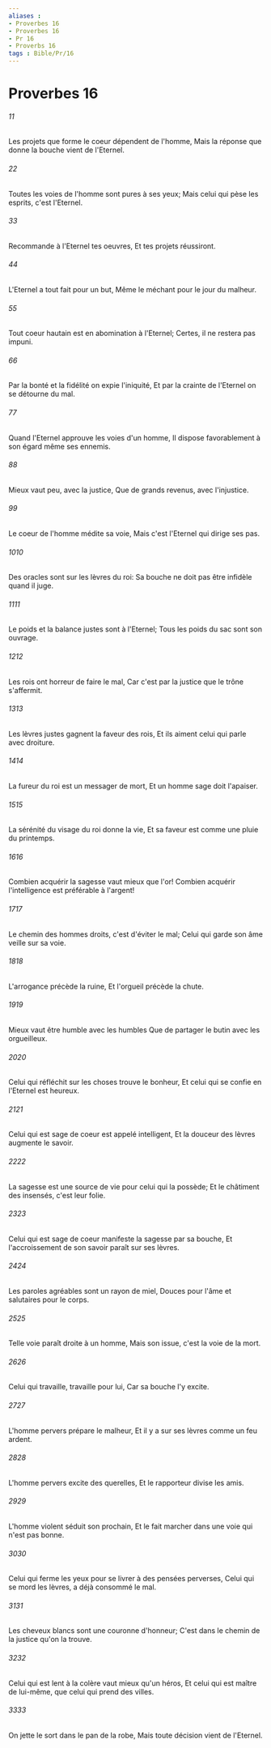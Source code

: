 ```yaml
---
aliases : 
- Proverbes 16
- Proverbes 16
- Pr 16
- Proverbs 16
tags : Bible/Pr/16
---
```


# Proverbes 16

###### 11
Les projets que forme le coeur dépendent de l'homme, Mais la réponse que donne la bouche vient de l'Eternel.
###### 22
Toutes les voies de l'homme sont pures à ses yeux; Mais celui qui pèse les esprits, c'est l'Eternel.
###### 33
Recommande à l'Eternel tes oeuvres, Et tes projets réussiront.
###### 44
L'Eternel a tout fait pour un but, Même le méchant pour le jour du malheur.
###### 55
Tout coeur hautain est en abomination à l'Eternel; Certes, il ne restera pas impuni.
###### 66
Par la bonté et la fidélité on expie l'iniquité, Et par la crainte de l'Eternel on se détourne du mal.
###### 77
Quand l'Eternel approuve les voies d'un homme, Il dispose favorablement à son égard même ses ennemis.
###### 88
Mieux vaut peu, avec la justice, Que de grands revenus, avec l'injustice.
###### 99
Le coeur de l'homme médite sa voie, Mais c'est l'Eternel qui dirige ses pas.
###### 1010
Des oracles sont sur les lèvres du roi: Sa bouche ne doit pas être infidèle quand il juge.
###### 1111
Le poids et la balance justes sont à l'Eternel; Tous les poids du sac sont son ouvrage.
###### 1212
Les rois ont horreur de faire le mal, Car c'est par la justice que le trône s'affermit.
###### 1313
Les lèvres justes gagnent la faveur des rois, Et ils aiment celui qui parle avec droiture.
###### 1414
La fureur du roi est un messager de mort, Et un homme sage doit l'apaiser.
###### 1515
La sérénité du visage du roi donne la vie, Et sa faveur est comme une pluie du printemps.
###### 1616
Combien acquérir la sagesse vaut mieux que l'or! Combien acquérir l'intelligence est préférable à l'argent!
###### 1717
Le chemin des hommes droits, c'est d'éviter le mal; Celui qui garde son âme veille sur sa voie.
###### 1818
L'arrogance précède la ruine, Et l'orgueil précède la chute.
###### 1919
Mieux vaut être humble avec les humbles Que de partager le butin avec les orgueilleux.
###### 2020
Celui qui réfléchit sur les choses trouve le bonheur, Et celui qui se confie en l'Eternel est heureux.
###### 2121
Celui qui est sage de coeur est appelé intelligent, Et la douceur des lèvres augmente le savoir.
###### 2222
La sagesse est une source de vie pour celui qui la possède; Et le châtiment des insensés, c'est leur folie.
###### 2323
Celui qui est sage de coeur manifeste la sagesse par sa bouche, Et l'accroissement de son savoir paraît sur ses lèvres.
###### 2424
Les paroles agréables sont un rayon de miel, Douces pour l'âme et salutaires pour le corps.
###### 2525
Telle voie paraît droite à un homme, Mais son issue, c'est la voie de la mort.
###### 2626
Celui qui travaille, travaille pour lui, Car sa bouche l'y excite.
###### 2727
L'homme pervers prépare le malheur, Et il y a sur ses lèvres comme un feu ardent.
###### 2828
L'homme pervers excite des querelles, Et le rapporteur divise les amis.
###### 2929
L'homme violent séduit son prochain, Et le fait marcher dans une voie qui n'est pas bonne.
###### 3030
Celui qui ferme les yeux pour se livrer à des pensées perverses, Celui qui se mord les lèvres, a déjà consommé le mal.
###### 3131
Les cheveux blancs sont une couronne d'honneur; C'est dans le chemin de la justice qu'on la trouve.
###### 3232
Celui qui est lent à la colère vaut mieux qu'un héros, Et celui qui est maître de lui-même, que celui qui prend des villes.
###### 3333
On jette le sort dans le pan de la robe, Mais toute décision vient de l'Eternel.
